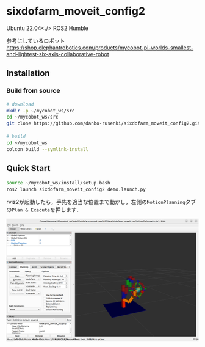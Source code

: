 # sixdofarm_moveit_config2
Ubuntu 22.04<./>
ROS2 Humble

参考にしているロボット
https://shop.elephantrobotics.com/products/mycobot-pi-worlds-smallest-and-lightest-six-axis-collaborative-robot

## Installation

### Build from source

```sh
# download
mkdir -p ~/mycobot_ws/src
cd ~/mycobot_ws/src
git clone https://github.com/danbo-rusenki/sixdofarm_moveit_config2.git

# build
cd ~/mycobot_ws
colcon build --symlink-install

```

## Quick Start
```sh
source ~/mycobot_ws/install/setup.bash
ros2 launch sixdofarm_moveit_config2 demo.launch.py 
```
rviz2が起動したら，手先を適当な位置まで動かし，左側の`MotionPlanning`タブの`Plan & Execute`を押します．

<p align="center">
<img src="./image1.png" alt="sixdofarm" width="600"  />
</p>
